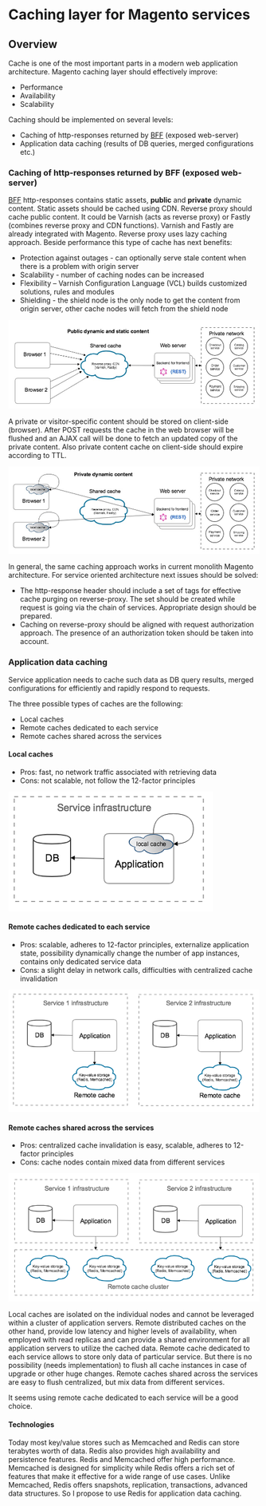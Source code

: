 # Caching layer for Magento services

## Overview

Cache is one of the most important parts in a modern web application architecture.
Magento caching layer should effectively improve:
 * Performance
 * Availability
 * Scalability

Caching should be implemented on several levels:
 * Caching of http-responses returned by [BFF](https://github.com/magento/architecture/blob/master/design-documents/service-isolation.md#backends-for-frontends) (exposed web-server) 
 * Application data caching (results of DB queries, merged configurations etc.)

### Caching of http-responses returned by BFF (exposed web-server)

[BFF](https://github.com/magento/architecture/blob/master/design-documents/service-isolation.md#backends-for-frontends) http-responses contains static assets, **public** and **private** dynamic content.
Static assets should be cached using CDN. Reverse proxy should cache public content.
It could be Varnish (acts as reverse proxy) or Fastly (combines reverse proxy and CDN functions).
Varnish and Fastly are already integrated with Magento. Reverse proxy uses lazy caching approach.
Beside performance this type of cache has next benefits:
 * Protection against outages - can optionally serve stale content when there is a problem with origin server
 * Scalability - number of caching nodes can be increased
 * Flexibility – Varnish Configuration Language (VCL) builds customized solutions, rules and modules
 * Shielding - the shield node is the only node to get the content from origin server, other cache nodes will fetch from the shield node
 
 ![Public content caching](img/public-cache.jpg)

A private or visitor-specific content should be stored on client-side (browser). After POST requests the cache 
in the web browser will be flushed and an AJAX call will be done to fetch an updated copy of the private content.
Also private content cache on client-side should expire according to TTL.

 ![Private content caching](img/private-cache.jpg)
 
 In general, the same caching approach works in current monolith Magento architecture.
 For service oriented architecture next issues should be solved:
  * The http-response header should include a set of tags for effective cache purging on reverse-proxy.
 The set should be created while request is going via the chain of services. Appropriate design should be prepared.
  * Caching on reverse-proxy should be aligned with request authorization approach. The presence of an authorization token should be taken into account.
  

### Application data caching

Service application needs to cache such data as DB query results, merged configurations for efficiently and rapidly respond to requests.

The three possible types of caches are the following:
 * Local caches
 * Remote caches dedicated to each service
 * Remote caches shared across the services
 
#### Local caches
 - Pros: fast, no network traffic associated with retrieving data
 - Cons: not scalable, not follow the 12-factor principles
 
 ![Local cache](img/local-app-cache.png)
 
#### Remote caches dedicated to each service
 - Pros: scalable, adheres to 12-factor principles, externalize application state, possibility dynamically change the number of app instances, contains only dedicated service data
 - Cons: a slight delay in network calls, difficulties with centralized cache invalidation
 
  ![Remote cache dedicated to each service](img/remote-dedicated-cache.png)
 
#### Remote caches shared across the services
 - Pros: centralized cache invalidation is easy, scalable, adheres to 12-factor principles
 - Cons: cache nodes contain mixed data from different services
 
 ![Remote cache shared across the services](img/remote-cache-cluster.png)
 
Local caches are isolated on the individual nodes and cannot be leveraged within a cluster of application servers.
Remote distributed caches on the other hand, provide low latency and higher levels of availability, when employed with read replicas and can provide a shared environment for all application servers to utilize the cached data.
Remote cache dedicated to each service allows to store only data of particular service. But there is no possibility (needs implementation) to flush all cache instances in case of upgrade or other huge changes.
Remote caches shared across the services are easy to flush centralized, but mix data from different services.

It seems using remote cache dedicated to each service will be a good choice.

#### Technologies 
Today most key/value stores such as Memcached and Redis can store terabytes worth of data. Redis also provides high availability and persistence features. 
Redis and Memcached offer high performance. Memcached is designed for simplicity while Redis offers a rich set of features that make it effective for a wide range of use cases.
Unlike Memcached, Redis offers snapshots, replication, transactions, advanced data structures. So I propose to use Redis for application data caching.